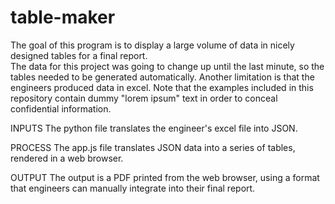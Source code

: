 # table-maker
The goal of this program is to display a large volume of data in nicely designed tables for a final report.  
The data for this project was going to change up until the last minute, so the tables needed to be generated automatically.
Another limitation is that the engineers produced data in excel.
Note that the examples included in this repository contain dummy "lorem ipsum" text in order to conceal confidential information.

INPUTS
The python file translates the engineer's excel file into JSON. 

PROCESS
The app.js file translates JSON data into a series of tables, rendered in a web browser.

OUTPUT
The output is a PDF printed from the web browser, using a format that engineers can manually integrate into their final report.

